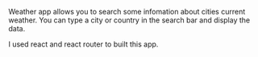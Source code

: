 Weather app allows you to search some infomation about cities current weather. You can type a city or country in the search bar and display the data.

I used react and react router to built this app.
